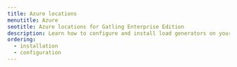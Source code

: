 ```yaml
---
title: Azure locations 
menutitle: Azure
seotitle: Azure locations for Gatling Enterprise Edition
description: Learn how to configure and install load generators on your Azure portal.
ordering:
  - installation
  - configuration
---
```

